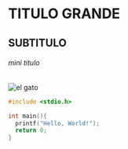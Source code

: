 # TITULO GRANDE

## SUBTITULO

###### mini titulo

![el gato](https://media.tenor.com/YlYOt2UOxloAAAAM/kot-koty.gif)

```c
#include <stdio.h>

int main(){
  printf("Hello, World!");
  return 0;
}
```
